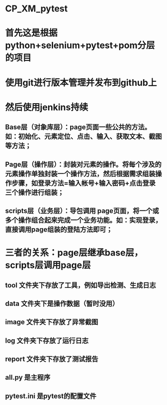 # CP_XM_pytest
# 首先这是根据python+selenium+pytest+pom分层的项目
# 使用git进行版本管理并发布到github上
# 然后使用jenkins持续
## Base层（对象库层）：page页面一些公共的方法。如：初始化、元素定位、点击、输入、获取文本、截图等方法；

## Page层（操作层）：封装对元素的操作。将每个涉及的元素操作单独封装一个操作方法，然后根据需求组装操作步骤，如登录方法=输入帐号+输入密码+点击登录三个操作进行组装；

## scripts层（业务层）：导包调用 page页面，将一个或多个操作组合起来完成一个业务功能。如：实现登录，直接调用page组装的登陆方法即可；

# 三者的关系：page层继承base层，scripts层调用page层

## tool 文件夹下存放了工具，例如导出检测、生成日志

## data 文件夹下是操作数据（暂时没用）

## image 文件夹下存放了异常截图

## log 文件夹下存放了运行日志

## report 文件夹下存放了测试报告

## all.py 是主程序

## pytest.ini 是pytest的配置文件